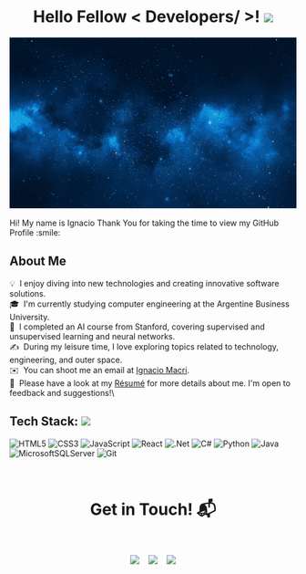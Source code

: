 
<h1 align='center' > Hello Fellow < Developers/ >! <img src = "https://raw.githubusercontent.com/MartinHeinz/MartinHeinz/master/wave.gif" width = 30px> </h1>

<p align="center">
    <img width="700px" height= "300px"src="https://github.com/nacho587/nacho587/blob/main/espacio.png" />
</p>

<div size='20px'> Hi! My name is Ignacio Thank You for taking the time to view my GitHub Profile :smile: 
</div>

<h2> About Me </h2>

💡 &nbsp;I enjoy diving into new technologies and creating innovative software solutions.\
🎓 &nbsp;I'm currently studying computer engineering at the Argentine Business University.\
🚀 &nbsp;I completed an AI course from Stanford, covering supervised and unsupervised learning and neural networks.\
✍️ &nbsp;During my leisure time, I love exploring topics related to technology, engineering, and outer space.\
✉️ &nbsp;You can shoot me an email at <a href="mailto:ignaciomacri@outlook.com?subject=Hey%2C%20I%27ve%20seen%20you%20in%20GitHub&body=I%27m%20contacting%20you%20because...">Ignacio Macri</a>.\
📄 &nbsp;Please have a look at my <a href="https://github.com/nacho587/nacho587/tree/main/Resume.pdf" target="_blank">Résumé</a> for more details about me. I'm open to feedback and suggestions!\


<h2> Tech Stack: <img src = "https://media2.giphy.com/media/QssGEmpkyEOhBCb7e1/giphy.gif?cid=ecf05e47a0n3gi1bfqntqmob8g9aid1oyj2wr3ds3mg700bl&rid=giphy.gif" width = 32px> </h2>

![HTML5](https://img.shields.io/badge/html5-%23E34F26.svg?style=for-the-badge&logo=html5&logoColor=white)
![CSS3](https://img.shields.io/badge/css3-%231572B6.svg?style=for-the-badge&logo=css3&logoColor=white)
![JavaScript](https://img.shields.io/badge/javascript-%23323330.svg?style=for-the-badge&logo=javascript&logoColor=%23F7DF1E)
![React](https://img.shields.io/badge/react-%2320232a.svg?style=for-the-badge&logo=react&logoColor=%2361DAFB)
![.Net](https://img.shields.io/badge/.NET-5C2D91?style=for-the-badge&logo=.net&logoColor=white)
![C#](https://img.shields.io/badge/c%23-%23239120.svg?style=for-the-badge&logo=csharp&logoColor=white)
![Python](https://img.shields.io/badge/python-3670A0?style=for-the-badge&logo=python&logoColor=ffdd54)
![Java](https://img.shields.io/badge/java-%23ED8B00.svg?style=for-the-badge&logo=openjdk&logoColor=white)
![MicrosoftSQLServer](https://img.shields.io/badge/Microsoft%20SQL%20Server-CC2927?style=for-the-badge&logo=microsoft%20sql%20server&logoColor=white)
![Git](https://img.shields.io/badge/git-%23F05033.svg?style=for-the-badge&logo=git&logoColor=white)


<Br>
<h1 align="center">Get in Touch! 📬</h1>
<Br>
<p align="center">
<a href="https://www.linkedin.com/in/ignacio-macri/" target="blank"><img align="center" src="https://img.shields.io/badge/Ignacio Macri-0077B5?style=for-the-badge&logo=linkedin&logoColor=white" /></a>&nbsp;&nbsp;&nbsp;  
    <a href="mailto:ignaciomacri@outlook.com?subject=Hey%2C%20I%27ve%20seen%20you%20in%20GitHub&body=I%27m%20contacting%20you%20because..."  target="blank"><img align="center" src="https://img.shields.io/badge/IgnacioMacri@outlook.com-0078D4?style=for-the-badge&logo=microsoft-outlook&logoColor=white" /></a>&nbsp;&nbsp;&nbsp;      
    <a href="https://www.github.com/nacho587" target="blank"><img align="center" src="https://img.shields.io/badge/Nacho-100000?style=for-the-badge&logo=github&logoColor=white" /></a>
</p>
